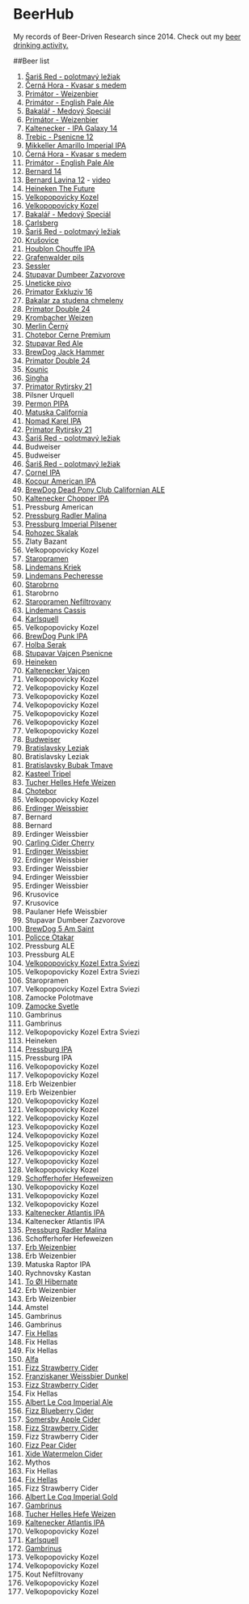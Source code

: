 # BeerHub

My records of Beer-Driven Research since 2014. Check out my [beer drinking activity.](http://beerpals.github.io/#!/feromakovi)

##Beer list
1. [Šariš Red - polotmavý ležiak](img/IMG_20140404_234333.jpg)
2. [Černá Hora - Kvasar s medem](img/IMG_20140406_004502.jpg)
3. [Primátor - Weizenbier](img/IMG_20140406_020913.jpg)
4. [Primátor - English Pale Ale](img/IMG_20140406_143249.jpg)
5. [Bakalář - Medový Speciál](img/IMG_20140406_211948.jpg)
6. [Primátor - Weizenbier](img/IMG_20140407_012519.jpg)
7. [Kaltenecker - IPA Galaxy 14](img/IMG_20140407_204906.jpg)
8. [Trebic - Psenicne 12](img/IMG_20140407_210231.jpg)
9. [Mikkeller Amarillo Imperial IPA](img/IMG_20140408_001543.jpg)
10. [Černá Hora - Kvasar s medem](img/IMG_20140408_231535.jpg)
11. [Primátor - English Pale Ale](img/IMG_20140408_233648.jpg)
12. [Bernard 14](img/IMG_20140409_213236.jpg)
13. [Bernard Lavina 12](img/IMG_20140409_213259.jpg) - [video](http://www.youtube.com/watch?v=ghyZF7REOT4&list=UUGOLwlIxP5GX-2Rhx_TXwFg&feature=share)
14. [Heineken The Future](img/IMG_20140409_232732.jpg)
15. [Velkopopovicky Kozel](img/IMG_20140409_235047.jpg)
16. [Velkopopovicky Kozel](img/IMG_20140410_001941.jpg)
17. [Bakalář - Medový Speciál](img/IMG_20140411_004927.jpg)
18. [Carlsberg](img/IMG_20140412_011355.jpg)
19. [Šariš Red - polotmavý ležiak](img/IMG_20140416_225959.jpg)
20. [Krušovice](img/IMG_20140420_210748.jpg)
21. [Houblon Chouffe IPA](img/IMG_20140420_221430.jpg)
22. [Grafenwalder pils](img/IMG_20140420_224924.jpg)
23. [Sessler](img/IMG_20140423_205922.jpg)
24. [Stupavar Dumbeer Zazvorove](img/IMG_20140423_213228.jpg)
25. [Uneticke pivo](img/IMG_20140423_221105.jpg)
26. [Primator Exkluziv 16](img/IMG_20140424_212948.jpg)
27. [Bakalar za studena chmeleny](img/IMG_20140424_220510.jpg)
28. [Primator Double 24](img/IMG_20140425_003801.jpg)
29. [Krombacher Weizen](img/IMG_20140426_012140.jpg)
30. [Merlin Černý](img/IMG_20140427_034542.jpg)
31. [Chotebor Cerne Premium](img/IMG_20140428_193152.jpg)
32. [Stupavar Red Ale](img/IMG_20140428_200424.jpg)
33. [BrewDog Jack Hammer](img/IMG_20140428_204318.jpg)
34. [Primator Double 24](img/IMG_20140425_003801.jpg)
35. [Kounic](img/IMG_20140429_225649.jpg)
36. [Singha](img/IMG_20140506_014120.jpg)
37. [Primator Rytirsky 21](img/IMG_20140507_041817.jpg)
38. Pilsner Urquell
39. [Permon PIPA](img/IMG_20140513_190813.jpg)
40. [Matuska California](img/IMG_20140513_193407.jpg)
41. [Nomad Karel IPA](img/IMG_20140513_201527.jpg)
42. [Primator Rytirsky 21](img/IMG_20140507_041817.jpg)
43. [Šariš Red - polotmavý ležiak](img/IMG_20140404_234333.jpg)
44. Budweiser
45. Budweiser
46. [Šariš Red - polotmavý ležiak](img/IMG_20140404_234333.jpg)
47. [Cornel IPA](img/IMG_20140520_194649.jpg)
48. [Kocour American IPA](img/IMG_20140520_201619.jpg)
49. [BrewDog Dead Pony Club Californian ALE](img/IMG_20140520_210857.jpg)
50. [Kaltenecker Chopper IPA](img/IMG_1401144895284.jpg)
51. Pressburg American
52. [Pressburg Radler Malina](img/IMG_1401213696806.jpg)
53. [Pressburg Imperial Pilsener](img/IMG_1401215502740.jpg)
54. [Rohozec Skalak](img/IMG_1401217248992.jpg)
55. Zlaty Bazant
56. Velkopopovicky Kozel
57. [Staropramen](img/IMG_1401567608707.jpg)
58. [Lindemans Kriek](img/IMG_1401617947423.jpg)
59. [Lindemans Pecheresse](img/IMG_1401618712833.jpg)
60. [Starobrno](img/IMG_1401811547667.jpg)
61. Starobrno
62. [Staropramen Nefiltrovany](img/IMG_1401819495658.jpg)
63. [Lindemans Cassis](img/IMG_1402066464718.jpg)
64. [Karlsquell](img/IMG_1402167012385.jpg)
65. Velkopopovicky Kozel
66. [BrewDog Punk IPA](img/IMG_1402510258153.jpg)
67. [Holba Serak](img/IMG_1402512987224.jpg)
68. [Stupavar Vajcen Psenicne](img/IMG_1402516364087.jpg)
69. [Heineken](img/IMG_1402610554039.jpg)
70. [Kaltenecker Vajcen](img/IMG_1402679957165.jpg)
71. Velkopopovicky Kozel
72. Velkopopovicky Kozel
73. Velkopopovicky Kozel
74. Velkopopovicky Kozel
75. Velkopopovicky Kozel
76. Velkopopovicky Kozel
77. Velkopopovicky Kozel
78. [Budweiser](img/IMG_1403026646421.jpg)
79. [Bratislavsky Leziak](img/IMG_1403108055695.jpg)
80. Bratislavsky Leziak
81. [Bratislavsky Bubak Tmave](img/IMG_1403118535291.jpg)
82. [Kasteel Tripel](img/IMG_1403303769593.jpg)
83. [Tucher Helles Hefe Weizen](img/IMG_1403548152584.jpg)
84. [Chotebor](img/IMG_1403641944550.jpg)
85. Velkopopovicky Kozel
86. [Erdinger Weissbier](img/IMG_1403815540682.jpg)
87. Bernard
88. Bernard
89. Erdinger Weissbier
90. [Carling Cider Cherry](img/IMG_1404162979587.jpg)
91. [Erdinger Weissbier](img/IMG_1404232929444.jpg)
92. Erdinger Weissbier
93. Erdinger Weissbier
94. Erdinger Weissbier
95. Erdinger Weissbier
96. Krusovice
97. Krusovice
98. Paulaner Hefe Weissbier
99. Stupavar Dumbeer Zazvorove
100. [BrewDog 5 Am Saint](img/IMG_1405022234692.jpg)
101. [Policce Otakar](img/IMG_1405024941891.jpg)
102. Pressburg ALE
103. Pressburg ALE
104. [Velkopopovicky Kozel Extra Sviezi](img/IMG_1405266967467.jpg)
105. Velkopopovicky Kozel Extra Sviezi
106. Staropramen
107. Velkopopovicky Kozel Extra Sviezi
108. Zamocke Polotmave
109. [Zamocke Svetle](img/IMG_1405538871052.jpg)
110. Gambrinus
111. Gambrinus
112. Velkopopovicky Kozel Extra Sviezi
113. Heineken
114. [Pressburg IPA](img/IMG_1406033933583.jpg)
115. Pressburg IPA
116. Velkopopovicky Kozel
117. Velkopopovicky Kozel
118. Erb Weizenbier
119. Erb Weizenbier
120. Velkopopovicky Kozel
121. Velkopopovicky Kozel
122. Velkopopovicky Kozel
123. Velkopopovicky Kozel
124. Velkopopovicky Kozel
125. Velkopopovicky Kozel
126. Velkopopovicky Kozel
127. Velkopopovicky Kozel
128. Velkopopovicky Kozel
129. [Schofferhofer Hefeweizen](img/IMG_1407425053028.jpg)
130. Velkopopovicky Kozel
131. Velkopopovicky Kozel
132. Velkopopovicky Kozel
133. [Kaltenecker Atlantis IPA](img/IMG_1407869374517.jpg)
134. Kaltenecker Atlantis IPA
135. [Pressburg Radler Malina](img/IMG_1407873982332.jpg)
136. Schofferhofer Hefeweizen
137. [Erb Weizenbier](img/IMG_1408392418313.jpg)
138. Erb Weizenbier
139. Matuska Raptor IPA
140. Rychnovsky Kastan
141. [To Øl Hibernate](img/IMG_1408476613405.jpg)
142. Erb Weizenbier
143. Erb Weizenbier
144. Amstel
145. Gambrinus
146. Gambrinus
147. [Fix Hellas](img/IMG_1408821871092.jpg)
148. Fix Hellas
149. Fix Hellas
150. [Alfa](img/IMG_1408883910207.jpg)
151. [Fizz Strawberry Cider](img/IMG_1408911418355.jpg)
152. [Franziskaner Weissbier Dunkel](img/IMG_1408986399585.jpg)
153. [Fizz Strawberry Cider](img/IMG_1408989792128.jpg)
154. Fix Hellas
155. [Albert Le Coq Imperial Ale](img/IMG_1409069002371.jpg)
156. [Fizz Blueberry Cider](img/IMG_1409079701387.jpg)
157. [Somersby Apple Cider](img/IMG_1409090472563.jpg)
158. [Fizz Strawberry Cider](img/IMG_1409132516785.jpg)
159. Fizz Strawberry Cider
160. [Fizz Pear Cider](img/IMG_1409252067431.jpg)
161. [Xide Watermelon Cider](img/IMG_1409334292484.jpg)
162. Mythos
163. Fix Hellas
164. [Fix Hellas](img/IMG_1409391055143.jpg)
165. Fizz Strawberry Cider
166. [Albert Le Coq Imperial Gold](img/IMG_1409555197974.jpg)
167. [Gambrinus](img/IMG_1409673392101.jpg)
168. [Tucher Helles Hefe Weizen](img/IMG_1409771081505.jpg)
169. [Kaltenecker Atlantis IPA](img/IMG_1409852971470.jpg)
170. Velkopopovicky Kozel
171. [Karlsquell](img/IMG_1410026044025.jpg)
172. [Gambrinus](img/IMG_1410029482816.jpg)
173. Velkopopovicky Kozel
174. Velkopopovicky Kozel
175. Kout Nefiltrovany
176. Velkopopovicky Kozel
177. Velkopopovicky Kozel